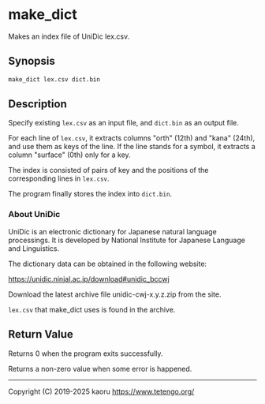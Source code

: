 make_dict
=========

Makes an index file of UniDic lex.csv.

Synopsis
--------

```sh
make_dict lex.csv dict.bin
```

Description
-----------

Specify existing `lex.csv` as an input file, and `dict.bin` as an output file.

For each line of `lex.csv`, it extracts columns "orth" (12th) and "kana"
(24th), and use them as keys of the line. If the line stands for a symbol,
it extracts a column "surface" (0th) only for a key.

The index is consisted of pairs of key and the positions of the corresponding
lines in `lex.csv`.

The program finally stores the index into `dict.bin`.

### About UniDic

UniDic is an electronic dictionary for Japanese natural language processings.
It is developed by National Institute for Japanese Language and Linguistics.

The dictionary data can be obtained in the following website:

https://unidic.ninjal.ac.jp/download#unidic_bccwj

Download the latest archive file unidic-cwj-x.y.z.zip from the site.

`lex.csv` that make_dict uses is found in the archive.

Return Value
------------

Returns 0 when the program exits successfully.

Returns a non-zero value when some error is happened.

---

Copyright (C) 2019-2025 kaoru  https://www.tetengo.org/

